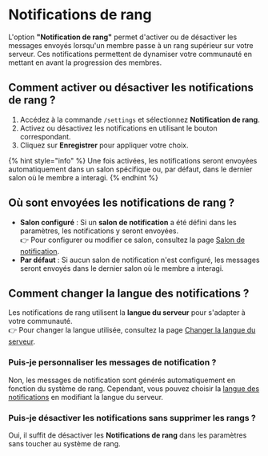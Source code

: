 # Notifications de rang

L'option **"Notification de rang"** permet d'activer ou de désactiver les messages envoyés lorsqu'un membre passe à un rang supérieur sur votre serveur. Ces notifications permettent de dynamiser votre communauté en mettant en avant la progression des membres.

## Comment activer ou désactiver les notifications de rang ?

1. Accédez à la commande `/settings` et sélectionnez **Notification de rang**.
2. Activez ou désactivez les notifications en utilisant le bouton correspondant.
3. Cliquez sur **Enregistrer** pour appliquer votre choix.

{% hint style="info" %}
Une fois activées, les notifications seront envoyées automatiquement dans un salon spécifique ou, par défaut, dans le dernier salon où le membre a interagi.
{% endhint %}

## Où sont envoyées les notifications de rang ?

* **Salon configuré** : Si un **salon de notification** a été défini dans les paramètres, les notifications y seront envoyées.\
  👉 Pour configurer ou modifier ce salon, consultez la page [Salon de notification](salon-de-notifications.md).
* **Par défaut** : Si aucun salon de notification n'est configuré, les messages seront envoyés dans le dernier salon où le membre a interagi.

## Comment changer la langue des notifications ?

Les notifications de rang utilisent la **langue du serveur** pour s'adapter à votre communauté.\
👉 Pour changer la langue utilisée, consultez la page [Changer la langue du serveur](langue.md).

### **Puis-je personnaliser les messages de notification ?**

Non, les messages de notification sont générés automatiquement en fonction du système de rang. Cependant, vous pouvez choisir la [langue des notifications](langue.md) en modifiant la langue du serveur.

### **Puis-je désactiver les notifications sans supprimer les rangs ?**

Oui, il suffit de désactiver les **Notifications de rang** dans les paramètres sans toucher au système de rang.
